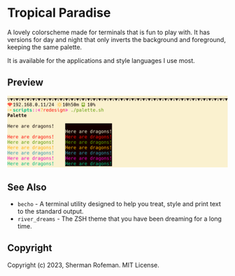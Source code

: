 # Tropical Paradise

A lovely colorscheme made for terminals that is fun to play with. It has
versions for day and night that only inverts the background and foreground,
keeping the same palette.

It is available for the applications and style languages I use most.

## Preview

![](images/preview/preview_0.png)

## See Also
  + `becho` - A terminal utility designed to help you treat, style and print
    text to the standard output.
  + `river_dreams` - The ZSH theme that you have been dreaming for a long time.

## Copyright

Copyright (c) 2023, Sherman Rofeman. MIT License.
